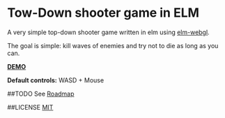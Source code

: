 # Tow-Down shooter game in ELM
A very simple top-down shooter game written in elm using [elm-webgl](https://github.com/elm-community/elm-webgl/).

The goal is simple: kill waves of enemies and try not to die as long as you can.

**[DEMO](http://sulring.github.io/elmion)**

**Default controls:**
WASD + Mouse

##TODO
See [Roadmap](https://github.com/Sulring/elmaction/blob/master/TODO.md)

##LICENSE
[MIT](https://github.com/Sulring/elmaction/blob/master/LICENSE.md)

